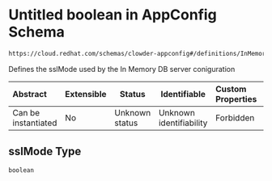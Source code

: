 # Untitled boolean in AppConfig Schema

```txt
https://cloud.redhat.com/schemas/clowder-appconfig#/definitions/InMemoryDBConfig/properties/sslMode
```

Defines the sslMode used by the In Memory DB server coniguration


| Abstract            | Extensible | Status         | Identifiable            | Custom Properties | Additional Properties | Access Restrictions | Defined In                                                    |
| :------------------ | ---------- | -------------- | ----------------------- | :---------------- | --------------------- | ------------------- | ------------------------------------------------------------- |
| Can be instantiated | No         | Unknown status | Unknown identifiability | Forbidden         | Allowed               | none                | [schema.json\*](../../out/schema.json "open original schema") |

## sslMode Type

`boolean`
